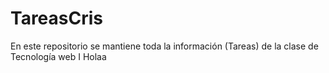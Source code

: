 TareasCris
==========

En este repositorio se mantiene toda la información (Tareas) de la clase de Tecnología web I
Holaa